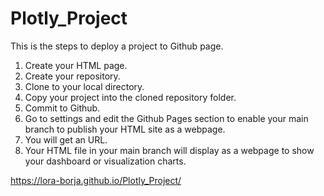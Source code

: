 # Plotly_Project

This is the steps to deploy a project to Github page.

1. Create your HTML page.
2. Create your repository.
3. Clone to your local directory.
4. Copy your project into the cloned repository folder.
5. Commit to Github.
6. Go to settings and edit the Github Pages section to enable your main branch to publish your HTML site as a webpage.
7. You will get an URL.
8. Your HTML file in your main branch will display as a webpage to show your dashboard or visualization charts.

https://lora-borja.github.io/Plotly_Project/
